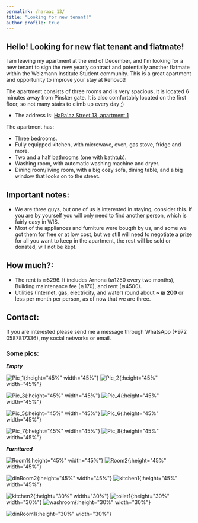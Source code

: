 ```yaml
---
permalink: /haraaz_13/
title: "Looking for new tenant!"
author_profile: true
---
```


## Hello! Looking for new flat tenant and flatmate!

I am leaving my apartment at the end of December, and I'm looking for 
a new tenant to sign the new yearly contract and potentially another flatmate 
within the Weizmann Institute Student community. 
This is a great apartment and opportunity to improve your stay at Rehovot!

The apartment consists of three rooms and is very spacious, it 
is located 6 minutes away from Pinsker gate. It is also comfortably located 
on the first floor, so not many stairs to climb up every day ;)

- The address is: [HaRa'az Street 13, apartment 1](https://goo.gl/maps/MSEeAwBXmPQcwVJu5)

The apartment has:

- Three bedrooms.
- Fully equipped kitchen, with microwave, oven, gas stove, fridge and more.
- Two and a half bathrooms (one with bathtub).
- Washing room, with automatic washing machine and dryer.
- Dining room/living room, with a big cozy sofa, dining table, and a big window 
that looks on to the street.

## Important notes:

- We are three guys, but one of us is interested in staying, consider this.
If you are by yourself you will only need to find another person, which is fairly easy in WIS.
- Most of the appliances and furniture were bougth by us, and some we got them for free or at low cost,
but we still will need to negotiate a prize for all you want to keep in the 
apartment, the rest will be sold or donated, will not be kept.

## How much?:

- The rent is ₪5296. It includes Arnona (₪1250 every two months), Building maintenance fee (₪170), and rent (₪4500).
- Utilities (Internet, gas, electricity, and water) round about **~ ₪ 200** or less per month per person, as of now that we are three. 

## Contact:

If you are interested please send me a message through WhatsApp (+972 0587817336), my social networks or email.

### Some pics:

***Empty***

![Pic_1](https://user-images.githubusercontent.com/9357097/138925665-90f1b765-f602-41bb-872b-683a86f63593.jpg){:height="45%" width="45%"} ![Pic_2](https://user-images.githubusercontent.com/9357097/138925670-9420d015-e143-47a3-9a22-d3f2ef335a9c.jpg){:height="45%" width="45%"}

![Pic_3](https://user-images.githubusercontent.com/9357097/138925673-51439045-c62f-4cee-b199-35bfd49708e3.jpg){:height="45%" width="45%"} ![Pic_4](https://user-images.githubusercontent.com/9357097/138925674-29b09526-46c6-4c70-bd91-59720b618327.jpg){:height="45%" width="45%"}

![Pic_5](https://user-images.githubusercontent.com/9357097/138925675-3c513d45-1bec-4b40-8d4b-b0e1b6eb0034.jpg){:height="45%" width="45%"} ![Pic_6](https://user-images.githubusercontent.com/9357097/138925676-7bc66d12-5d6e-4d7d-a9b8-0f4b52a4431b.jpg){:height="45%" width="45%"}

![Pic_7](https://user-images.githubusercontent.com/9357097/138925679-c7571224-5b05-411e-bf55-a44e2c6d11c5.jpg){:height="45%" width="45%"} ![Pic_8](https://user-images.githubusercontent.com/9357097/138925681-36e3cdb5-0a04-4963-af0b-e90cdc84070c.jpg){:height="45%" width="45%"}

***Furnitured***

![Room1](https://user-images.githubusercontent.com/9357097/111628289-bc8e1780-87f8-11eb-82ce-cd607eaa6e9c.jpeg){:height="45%" width="45%"} ![Room2](https://user-images.githubusercontent.com/9357097/138926315-28c9997b-1150-4f5b-b2aa-70e91298cb08.jpg){:height="45%" width="45%"}

![dinRoom2](https://user-images.githubusercontent.com/9357097/81887392-9ce8eb80-9564-11ea-8eec-e2a310b0f66a.jpg){:height="45%" width="45%"} ![kitchen1](https://user-images.githubusercontent.com/9357097/81887404-a4a89000-9564-11ea-92ad-1a735788d3c5.jpg){:height="45%" width="45%"} 

![kitchen2](https://user-images.githubusercontent.com/9357097/81887637-34e6d500-9565-11ea-8324-fa11cccece7c.jpg){:height="30%" width="30%"}  ![toilet1](https://user-images.githubusercontent.com/9357097/81887615-27c9e600-9565-11ea-981a-76b4041dfb91.jpg){:height="30%" width="30%"} ![washroom](https://user-images.githubusercontent.com/9357097/81887626-2dbfc700-9565-11ea-9e32-7254d9eac184.jpg){:height="30%" width="30%"}

![dinRoom1](https://user-images.githubusercontent.com/9357097/81887373-9195c000-9564-11ea-8e91-8f4608380455.jpg){:height="30%" width="30%"} 
